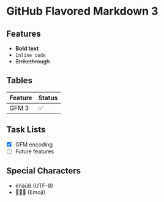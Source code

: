 # GitHub Flavored Markdown 3

## Features
- **Bold text**
- `Inline code`
- ~~Strikethrough~~

## Tables
| Feature | Status |
|---------|--------|
| GFM 3 | ✅ |

## Task Lists
- [x] GFM encoding
- [ ] Future features

## Special Characters
- éñáüß (UTF-8)
- 🚀🎉🌟 (Emoji)
